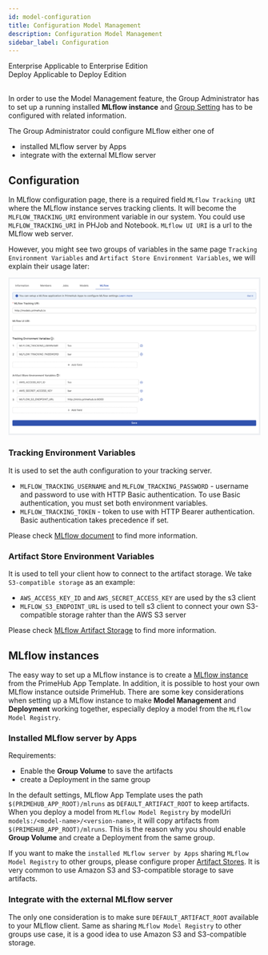 ```yaml
---
id: model-configuration
title: Configuration Model Management
description: Configuration Model Management
sidebar_label: Configuration
---
```


<div class="label-sect">
  <div class="ee-only tooltip">Enterprise
    <span class="tooltiptext">Applicable to Enterprise Edition</span>
  </div>
  <div class="deploy-only tooltip">Deploy
    <span class="tooltiptext">Applicable to Deploy Edition</span>
  </div>
</div>
<br>

In order to use the Model Management feature, the Group Administrator has to set up a running installed **MLflow instance** and [Group Setting](group-setting#mlflow) has to be configured with related information.

The Group Administrator could configure MLflow either one of
* installed MLflow server by Apps
* integrate with the external MLflow server

## Configuration

In MLflow configuration page, there is a required field `MLflow Tracking URI` where the MLflow instance serves tracking clients. It will become the `MLFLOW_TRACKING_URI` environment variable in our system. You could use `MLFLOW_TRACKING_URI` in PHJob and Notebook. `MLflow UI URI` is a url to the MLflow web server.

However, you might see two groups of variables in the same page `Tracking Environment Variables` and `Artifact Store Environment Variables`, we will explain their usage later:

![](assets/group-mlflow-configuration-example.png)



### Tracking Environment Variables

It is used to set the auth configuration to your tracking server.

* `MLFLOW_TRACKING_USERNAME` and `MLFLOW_TRACKING_PASSWORD` - username and password to use with HTTP Basic authentication. To use Basic authentication, you must set both environment variables.
* `MLFLOW_TRACKING_TOKEN` - token to use with HTTP Bearer authentication. Basic authentication takes precedence if set.

Please check [MLflow document](https://www.mlflow.org/docs/latest/tracking.html#logging-to-a-tracking-server) to find more information.


### Artifact Store Environment Variables

It is used to tell your client how to connect to the artifact storage. We take `S3-compatible storage` as an example:

* `AWS_ACCESS_KEY_ID` and `AWS_SECRET_ACCESS_KEY` are used by the s3 client
* `MLFLOW_S3_ENDPOINT_URL` is used to tell s3 client to connect your own S3-compatible storage rahter than the AWS S3 server


Please check [MLflow Artifact Storage](https://www.mlflow.org/docs/latest/tracking.html#amazon-s3-and-s3-compatible-storage) to find more information.


## MLflow instances

The easy way to set up a MLflow instance is to create a [MLflow instance](primehub-app-builtin-mlflow) from the PrimeHub App Template. In addition, it is possible to host your own MLflow instance outside PrimeHub. There are some key considerations when setting up a MLflow instance to make **Model Management** and **Deployment** working together, especially deploy a model from the `MLflow Model Registry`.

### Installed MLflow server by Apps

Requirements:

* Enable the **Group Volume** to save the artifacts
* create a Deployment in the same group

In the default settings, MLflow App Template uses the path `$(PRIMEHUB_APP_ROOT)/mlruns` as `DEFAULT_ARTIFACT_ROOT` to keep artifacts. When you deploy a model from `MLflow Model Registry` by modelUri `models:/<model-name>/<version-name>`, it will copy artifacts from `$(PRIMEHUB_APP_ROOT)/mlruns`. This is the reason why you should enable **Group Volume** and create a Deployment from the same group.

If you want to make the `installed MLflow server by Apps` sharing `MLflow Model Registry` to other groups, please configure proper [Artifact Stores](https://www.mlflow.org/docs/latest/tracking.html#artifact-stores). It is very common to use Amazon S3 and S3-compatible storage to save artifacts.


### Integrate with the external MLflow server

The only one consideration is to make sure `DEFAULT_ARTIFACT_ROOT` available to your MLflow client. Same as sharing `MLflow Model Registry` to other groups use case, it is a good idea to use Amazon S3 and S3-compatible storage.

